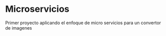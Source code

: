 # Microservicios
Primer proyecto aplicando el enfoque de micro servicios para un convertor de imagenes
